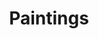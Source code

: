 ---
layout: objectpage_pieterbruegel
title: Paintings
object_type: Painting
permalink: /pieterbruegel/object-types/painting/
---